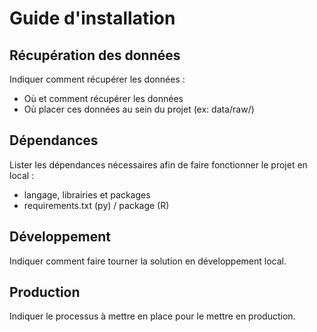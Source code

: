 # Guide d'installation

## Récupération des données

Indiquer comment récupérer les données :
- Où et comment récupérer les données
- Où placer ces données au sein du projet (ex: data/raw/)

## Dépendances

Lister les dépendances nécessaires afin de faire fonctionner le projet en local :
- langage, librairies et packages
- requirements.txt (py) / package (R)

## Développement

Indiquer comment faire tourner la solution en développement local.

## Production

Indiquer le processus à mettre en place pour le mettre en production.